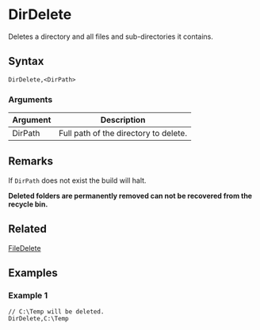 # DirDelete

Deletes a directory and all files and sub-directories it contains.

## Syntax

```pebakery
DirDelete,<DirPath>
```

### Arguments

| Argument | Description |
| --- | --- |
| DirPath | Full path of the directory to delete. |

## Remarks

If `DirPath` does not exist the build will halt.

**Deleted folders are permanently removed can not be recovered from the recycle bin.**

## Related

[FileDelete](./FileDelete.md)

## Examples

### Example 1

```pebakery
// C:\Temp will be deleted.
DirDelete,C:\Temp
```